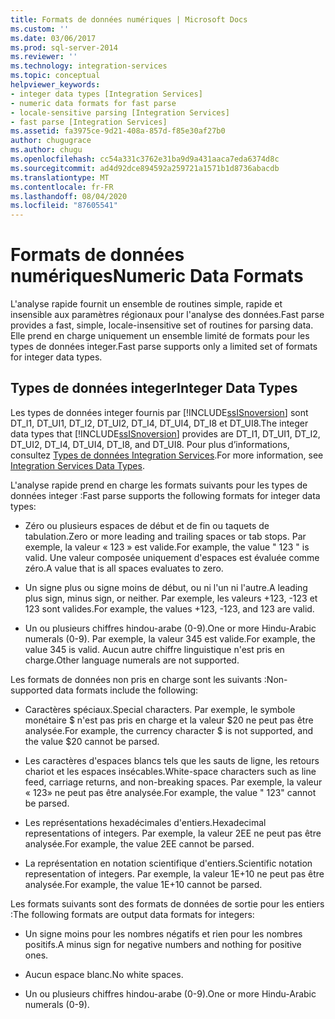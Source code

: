 ```yaml
---
title: Formats de données numériques | Microsoft Docs
ms.custom: ''
ms.date: 03/06/2017
ms.prod: sql-server-2014
ms.reviewer: ''
ms.technology: integration-services
ms.topic: conceptual
helpviewer_keywords:
- integer data types [Integration Services]
- numeric data formats for fast parse
- locale-sensitive parsing [Integration Services]
- fast parse [Integration Services]
ms.assetid: fa3975ce-9d21-408a-857d-f85e30af27b0
author: chugugrace
ms.author: chugu
ms.openlocfilehash: cc54a331c3762e31ba9d9a431aaca7eda6374d8c
ms.sourcegitcommit: ad4d92dce894592a259721a1571b1d8736abacdb
ms.translationtype: MT
ms.contentlocale: fr-FR
ms.lasthandoff: 08/04/2020
ms.locfileid: "87605541"
---
```

# <a name="numeric-data-formats"></a><span data-ttu-id="1f590-102">Formats de données numériques</span><span class="sxs-lookup"><span data-stu-id="1f590-102">Numeric Data Formats</span></span>
  <span data-ttu-id="1f590-103">L'analyse rapide fournit un ensemble de routines simple, rapide et insensible aux paramètres régionaux pour l'analyse des données.</span><span class="sxs-lookup"><span data-stu-id="1f590-103">Fast parse provides a fast, simple, locale-insensitive set of routines for parsing data.</span></span> <span data-ttu-id="1f590-104">Elle prend en charge uniquement un ensemble limité de formats pour les types de données integer.</span><span class="sxs-lookup"><span data-stu-id="1f590-104">Fast parse supports only a limited set of formats for integer data types.</span></span>  
  
## <a name="integer-data-types"></a><span data-ttu-id="1f590-105">Types de données integer</span><span class="sxs-lookup"><span data-stu-id="1f590-105">Integer Data Types</span></span>  
 <span data-ttu-id="1f590-106">Les types de données integer fournis par [!INCLUDE[ssISnoversion](../includes/ssisnoversion-md.md)] sont DT_I1, DT_UI1, DT_I2, DT_UI2, DT_I4, DT_UI4, DT_I8 et DT_UI8.</span><span class="sxs-lookup"><span data-stu-id="1f590-106">The integer data types that [!INCLUDE[ssISnoversion](../includes/ssisnoversion-md.md)] provides are DT_I1, DT_UI1, DT_I2, DT_UI2, DT_I4, DT_UI4, DT_I8, and DT_UI8.</span></span> <span data-ttu-id="1f590-107">Pour plus d’informations, consultez [Types de données Integration Services](data-flow/integration-services-data-types.md).</span><span class="sxs-lookup"><span data-stu-id="1f590-107">For more information, see [Integration Services Data Types](data-flow/integration-services-data-types.md).</span></span>  
  
 <span data-ttu-id="1f590-108">L'analyse rapide prend en charge les formats suivants pour les types de données integer :</span><span class="sxs-lookup"><span data-stu-id="1f590-108">Fast parse supports the following formats for integer data types:</span></span>  
  
-   <span data-ttu-id="1f590-109">Zéro ou plusieurs espaces de début et de fin ou taquets de tabulation.</span><span class="sxs-lookup"><span data-stu-id="1f590-109">Zero or more leading and trailing spaces or tab stops.</span></span> <span data-ttu-id="1f590-110">Par exemple, la valeur «  123  » est valide.</span><span class="sxs-lookup"><span data-stu-id="1f590-110">For example, the value "  123  " is valid.</span></span> <span data-ttu-id="1f590-111">Une valeur composée uniquement d'espaces est évaluée comme zéro.</span><span class="sxs-lookup"><span data-stu-id="1f590-111">A value that is all spaces evaluates to zero.</span></span>  
  
-   <span data-ttu-id="1f590-112">Un signe plus ou signe moins de début, ou ni l'un ni l'autre.</span><span class="sxs-lookup"><span data-stu-id="1f590-112">A leading plus sign, minus sign, or neither.</span></span> <span data-ttu-id="1f590-113">Par exemple, les valeurs +123, -123 et 123 sont valides.</span><span class="sxs-lookup"><span data-stu-id="1f590-113">For example, the values +123, -123, and 123 are valid.</span></span>  
  
-   <span data-ttu-id="1f590-114">Un ou plusieurs chiffres hindou-arabe (0-9).</span><span class="sxs-lookup"><span data-stu-id="1f590-114">One or more Hindu-Arabic numerals (0-9).</span></span> <span data-ttu-id="1f590-115">Par exemple, la valeur 345 est valide.</span><span class="sxs-lookup"><span data-stu-id="1f590-115">For example, the value 345 is valid.</span></span> <span data-ttu-id="1f590-116">Aucun autre chiffre linguistique n'est pris en charge.</span><span class="sxs-lookup"><span data-stu-id="1f590-116">Other language numerals are not supported.</span></span>  
  
 <span data-ttu-id="1f590-117">Les formats de données non pris en charge sont les suivants :</span><span class="sxs-lookup"><span data-stu-id="1f590-117">Non-supported data formats include the following:</span></span>  
  
-   <span data-ttu-id="1f590-118">Caractères spéciaux.</span><span class="sxs-lookup"><span data-stu-id="1f590-118">Special characters.</span></span> <span data-ttu-id="1f590-119">Par exemple, le symbole monétaire $ n'est pas pris en charge et la valeur $20 ne peut pas être analysée.</span><span class="sxs-lookup"><span data-stu-id="1f590-119">For example, the currency character $ is not supported, and the value $20 cannot be parsed.</span></span>  
  
-   <span data-ttu-id="1f590-120">Les caractères d'espaces blancs tels que les sauts de ligne, les retours chariot et les espaces insécables.</span><span class="sxs-lookup"><span data-stu-id="1f590-120">White-space characters such as line feed, carriage returns, and non-breaking spaces.</span></span> <span data-ttu-id="1f590-121">Par exemple, la valeur « 123» ne peut pas être analysée.</span><span class="sxs-lookup"><span data-stu-id="1f590-121">For example, the value " 123" cannot be parsed.</span></span>  
  
-   <span data-ttu-id="1f590-122">Les représentations hexadécimales d'entiers.</span><span class="sxs-lookup"><span data-stu-id="1f590-122">Hexadecimal representations of integers.</span></span> <span data-ttu-id="1f590-123">Par exemple, la valeur 2EE ne peut pas être analysée.</span><span class="sxs-lookup"><span data-stu-id="1f590-123">For example, the value 2EE cannot be parsed.</span></span>  
  
-   <span data-ttu-id="1f590-124">La représentation en notation scientifique d'entiers.</span><span class="sxs-lookup"><span data-stu-id="1f590-124">Scientific notation representation of integers.</span></span> <span data-ttu-id="1f590-125">Par exemple, la valeur 1E+10 ne peut pas être analysée.</span><span class="sxs-lookup"><span data-stu-id="1f590-125">For example, the value 1E+10 cannot be parsed.</span></span>  
  
 <span data-ttu-id="1f590-126">Les formats suivants sont des formats de données de sortie pour les entiers :</span><span class="sxs-lookup"><span data-stu-id="1f590-126">The following formats are output data formats for integers:</span></span>  
  
-   <span data-ttu-id="1f590-127">Un signe moins pour les nombres négatifs et rien pour les nombres positifs.</span><span class="sxs-lookup"><span data-stu-id="1f590-127">A minus sign for negative numbers and nothing for positive ones.</span></span>  
  
-   <span data-ttu-id="1f590-128">Aucun espace blanc.</span><span class="sxs-lookup"><span data-stu-id="1f590-128">No white spaces.</span></span>  
  
-   <span data-ttu-id="1f590-129">Un ou plusieurs chiffres hindou-arabe (0-9).</span><span class="sxs-lookup"><span data-stu-id="1f590-129">One or more Hindu-Arabic numerals (0-9).</span></span>  
  
  
